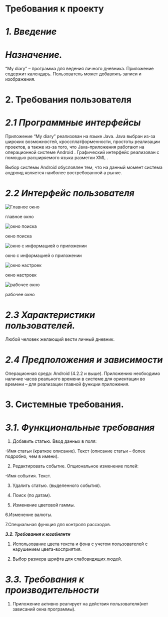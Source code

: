 # **Требования к проекту**
# ***1. Введение***
# ***Назначение.***
“My diary” – программа для ведения личного дневника. Приложение содержит календарь. Пользователь может добавлять записи и изображения.
# **2. Требования пользователя**
# ***2.1 Программные интерфейсы***
Приложение “My diary” реализован на языке Java. Java выбран из-за широких возможностей, кроссплатформенности, простоты реализации проектов, а также из-за того, что Java-приложения работают на операционной системе Android . Графический интерфейс реализован с помощью расширяемого языка разметки XML . 

Выбор системы Android обусловлен тем, что на данный момент система андроид является наиболее востребованной а рынке.
# ***2.2 Интерфейс пользователя***
![Главное окно](https://github.com/kirillstasiuk/TRITPO_PROJECT/blob/master/Mockup/MainWindow.png)

главное окно


![окно поиска](https://github.com/kirillstasiuk/TRITPO_PROJECT/blob/master/Mockup/SertchWindow.png)

окно поиска


![окно с информацией о приложении](https://github.com/kirillstasiuk/TRITPO_PROJECT/blob/master/Mockup/AboutWindow.png)

окно с информацией о приложении


![окно настроек](https://github.com/kirillstasiuk/TRITPO_PROJECT/blob/master/Mockup/SettingsWindow.png)

окно настроек


![рабочее окно](https://github.com/kirillstasiuk/TRITPO_PROJECT/blob/master/Mockup/WorkWindow.png)

рабочее окно


#  ***2.3 Характеристики пользователей.***
Любой человек желающий вести личный дневник.
# ***2.4 Предположения и зависимости***
Операционная среда: Android (4.2.2 и выше). Приложению необходимо наличие часов реального времени в системе для ориентации во времени – для реализации главной функции приложения.
# **3. Системные требования.**
# ***3.1. Функциональные требования***
1. Добавить статью. Ввод данных в поля: 


-Имя статьи (краткое описание). Текст (описание статьи – более подробно, чем в имени).


2. Редактировать событие. Опциональное изменение полей:


-Имя события. Текст.


3. Удалить статью. (выделенного события).


4. Поиск (по датам).


5. Изменение цветовой гаммы.


6.Изменение валюты.


7.Специальная функция для контроля рассходов.


 ***3.2. Требования к юзабилити***
1. Использование цвета текста и фона с учетом пользователей с нарушением цвета-восприятия.


2. Выбор размера шрифта для слабовидящих людей.
# ***3.3. Требования к производительности***
1. Приложение активно реагирует на действия пользователя(нет зависаний окна программы).
